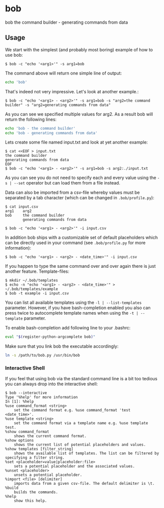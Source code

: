 # bob
bob the command builder - generating commands from data

## Usage

We start with the simplest (and probably most boring) example of how to use bob:  
```
$ bob -c "echo '<arg1>'" -s arg1=bob 
```

The command above will return one simple line of output:
```bash
echo 'bob'
```

That's indeed not very impressive. Let's look at another example.:
```
$ bob -c "echo '<arg1> - <arg2>'" -s arg1=bob -s "arg2=the command builder" -s "arg2=generating commands from data" 
```

As you can see we specified multiple values for arg2. As a result bob will return the following lines:
```bash
echo 'bob - the command builder'
echo 'bob - generating commands from data'
```

Lets create some file named input.txt and look at yet another example:
```
$ cat <<EOF > input.txt
the command builder
generating commands from data
EOF
$ bob -c "echo '<arg1> - <arg2>'" -s arg1=bob -s arg2:./input.txt 
```

As you can see you do not need to specify each and every value using the ```-s | --set``` operator but can load them from a file instead.

Data can also be imported from a csv-file whereby values must be separated by a tab character (which can be changed in ```.bob/profile.py```):
```
$ cat input.csv
arg1    arg2
bob     the command builder
        generating commands from data

$ bob -c "echo '<arg1> - <arg2>'" -i input.csv 
```

In addition bob ships with a customizable set of default placeholders which can be directly used in your command (see ```.bob/profile.py``` for more information):
```
$ bob -c "echo '<arg1> - <arg2> - <date_time>'" -i input.csv
```

If you happen to type the same command over and over again there is just another feature. Template-files:
```
$ mkdir ~/.bob/templates
$ echo -n "echo '<arg1> - <arg2> - <date_time>'" > ~/.bob/templates/example
$ bob -t example -i input.csv
```

You can list all available templates using the ```-l | --list-templates``` parameter.
However, if you have bash-completion enabled you also can press <TAB> twice to autocomplete 
template names when using the ```-t | --template``` parameter. 

To enable bash-completion add following line to your .bashrc:
```bash
eval "$(register-python-argcomplete bob)"
```
Make sure that you link bob the executable accordingly:
```bash
ln -s /path/to/bob.py /usr/bin/bob
```

### Interactive Shell

If you feel that using bob via the standard command line is a bit too tedious you can always drop into the interactive shell:
```
$ bob --interactive
Type '%help' for more information
In [1]: %help                                                                                                                                                                                                                                                     
%use command_format <string>
    set the command format e.g. %use command_format 'test <date_time>'.
%use template <string>
    set the command format via a template name e.g. %use template test.
%show command_format
    shows the current command format.
%show options
    shows the current list of potential placeholders and values.
%show templates [filter_string]
    shows the available list of templates. The list can be filtered by specifying a filter string.
%set <placeholder=value|placeholder:file>
    sets a potential placeholder and the associated values.
%unset <placeholder>
    unsets a potential placeholder.
%import <file> [delimiter]
    imports data from a given csv-file. The default delimiter is \t.
%build
    builds the commands.
%help
    show this help.
``` 